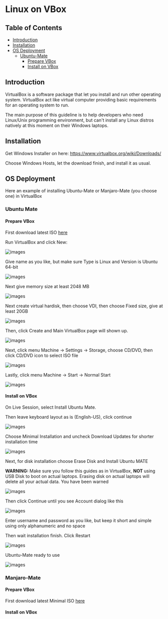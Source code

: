 # Linux on VBox

## Table of Contents
- [Introduction](https://github.com/mekatronik-achmadi/md_tutorial/blob/master/internship/tutorials/linuxvbox.md#introduction)
- [Installation](https://github.com/mekatronik-achmadi/md_tutorial/blob/master/internship/tutorials/linuxvbox.md#installation)
- [OS Deployment](https://github.com/mekatronik-achmadi/md_tutorial/blob/master/internship/tutorials/linuxvbox.md#os-deployment)
	- [Ubuntu-Mate](https://github.com/mekatronik-achmadi/md_tutorial/blob/master/internship/tutorials/linuxvbox.md#ubuntu-mate)
		- [Prepare VBox](https://github.com/mekatronik-achmadi/md_tutorial/blob/master/internship/tutorials/linuxvbox.md#prepare-vbox)
		- [Install on VBox](https://github.com/mekatronik-achmadi/md_tutorial/blob/master/internship/tutorials/linuxvbox.md#install-on-vbox)

## Introduction
VirtualBox is a software package that let you install and run other operating system.
VirtualBox act like virtual computer providing basic requirements for an operating system to run.

The main purpose of this guideline is to help developers who need Linux/Unix programming environment,
but can't install any Linux distros natively at this moment on their Windows laptops.

## Installation

Get Windows Installer on here: https://www.virtualbox.org/wiki/Downloads/

Choose Windows Hosts, let the download finish, and install it as usual.

## OS Deployment

Here an example of installing Ubuntu-Mate or Manjaro-Mate (you choose one) in VirtualBox

### Ubuntu Mate

#### Prepare VBox

First download latest ISO [here](https://ubuntu-mate.org/download/amd64/hirsute/)

Run VirtualBox and click New:

![images](images/vboxnew.png?raw=true)

Give name as you like, but make sure Type is Linux and Version is Ubuntu 64-bit

![images](images/vboxubu0.png?raw=true)

Next give memory size at least 2048 MB

![images](images/vboxubu1.png?raw=true)

Next create virtual hardisk, then choose VDI, then choose Fixed size, give at least 20GB

![images](images/vboxubu2.png?raw=true)

Then, click Create and Main VirtualBox page will shown up.

![images](images/vboxubu3.png?raw=true)

Next, click menu Machine -> Settings -> Storage, choose CD/DVD, then click CD/DVD icon to select ISO file

![images](images/vboxubu4.png?raw=true)

Lastly, click menu Machine -> Start -> Normal Start

![images](images/vboxubu5.png?raw=true)

#### Install on VBox

On Live Session, select Install Ubuntu Mate.

Then leave keyboard layout as is (English-US), click continue

![images](images/vboxubuins0.png?raw=true)

Choose Minimal Installation and uncheck Download Updates for shorter installation time
 
![images](images/vboxubuins1.png?raw=true)
 
Next, for disk installation choose Erase Disk and Install Ubuntu MATE
 
**WARNING:** Make sure you follow this guides as in VirtualBox, **NOT** using USB Disk to boot on actual laptops. Erasing disk on actual laptops will delete all your actual data. You have been warned
 
![images](images/vboxubuins2.png?raw=true)
 
Then click Continue until you see Account dialog like this
 
![images](images/vboxubuins3.png?raw=true)

Enter username and password as you like, but keep it short and simple using only alphanumeric and no space

Then wait installation finish. Click Restart

![images](images/vboxubuins4.png?raw=true)

Ubuntu-Mate ready to use

![images](images/vboxubuins5.png?raw=true)

### Manjaro-Mate

#### Prepare VBox

First download latest Minimal ISO [here](https://download.manjaro.org/mate/21.0.7/manjaro-mate-21.0.7-minimal-210623-linux510.iso)

#### Install on VBox





 
 
 
 
 